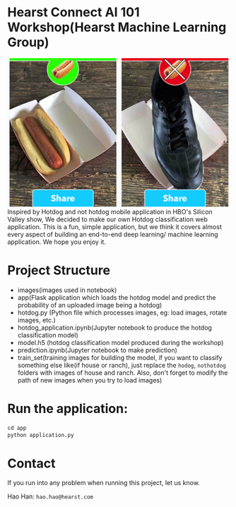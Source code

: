 # Hearst Connect AI 101 Workshop(Hearst Machine Learning Group)
![hotdog](images/hot_md.png)
Inspired by Hotdog and not hotdog mobile application in HBO's Silicon Valley show, We decided to make our own Hotdog classification web application. This is a fun, simple application, but we think it covers almost every aspect of building an end-to-end deep learning/ machine learning application. We hope you enjoy it.

# Project Structure

- images(images used in notebook)
- app(Flask application which loads the hotdog model and predict the probability of an uploaded image being a hotdog)
- hotdog.py (Python file which processes images, eg: load images, rotate images, etc.)
- hotdog_application.ipynb(Jupyter notebook to produce the hotdog classification model)
- model.h5 (hotdog classification model produced during the workshop)
- prediction.ipynb(Jupyter notebook to make prediction)
- train_set(training images for building the model, if you want to classify something else like(if house or ranch), just replace the `hodog`, `nothotdog` folders with images of house and ranch. Also,  don't forget to modify the path of new images when you try to load images)

# Run the application:
```
cd app
python application.py
```
# Contact
If you run into any problem when running this project, let us know.

Hao Han:  `hao.hao@hearst.com`